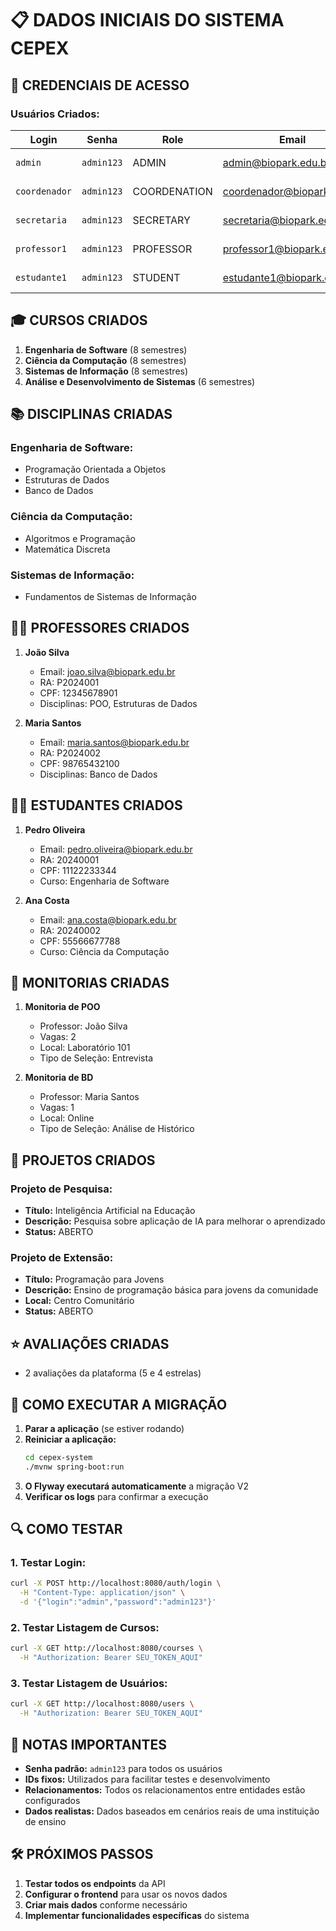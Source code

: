# 📋 DADOS INICIAIS DO SISTEMA CEPEX

## 🔐 CREDENCIAIS DE ACESSO

### **Usuários Criados:**

| Login         | Senha      | Role         | Email                      | Descrição                |
| ------------- | ---------- | ------------ | -------------------------- | ------------------------ |
| `admin`       | `admin123` | ADMIN        | admin@biopark.edu.br       | Administrador do sistema |
| `coordenador` | `admin123` | COORDENATION | coordenador@biopark.edu.br | Coordenador acadêmico    |
| `secretaria`  | `admin123` | SECRETARY    | secretaria@biopark.edu.br  | Secretária acadêmica     |
| `professor1`  | `admin123` | PROFESSOR    | professor1@biopark.edu.br  | Professor exemplo        |
| `estudante1`  | `admin123` | STUDENT      | estudante1@biopark.edu.br  | Estudante exemplo        |

## 🎓 CURSOS CRIADOS

1. **Engenharia de Software** (8 semestres)
2. **Ciência da Computação** (8 semestres)
3. **Sistemas de Informação** (8 semestres)
4. **Análise e Desenvolvimento de Sistemas** (6 semestres)

## 📚 DISCIPLINAS CRIADAS

### **Engenharia de Software:**

- Programação Orientada a Objetos
- Estruturas de Dados
- Banco de Dados

### **Ciência da Computação:**

- Algoritmos e Programação
- Matemática Discreta

### **Sistemas de Informação:**

- Fundamentos de Sistemas de Informação

## 👨‍🏫 PROFESSORES CRIADOS

1. **João Silva**

   - Email: joao.silva@biopark.edu.br
   - RA: P2024001
   - CPF: 12345678901
   - Disciplinas: POO, Estruturas de Dados

2. **Maria Santos**
   - Email: maria.santos@biopark.edu.br
   - RA: P2024002
   - CPF: 98765432100
   - Disciplinas: Banco de Dados

## 👨‍🎓 ESTUDANTES CRIADOS

1. **Pedro Oliveira**

   - Email: pedro.oliveira@biopark.edu.br
   - RA: 20240001
   - CPF: 11122233344
   - Curso: Engenharia de Software

2. **Ana Costa**
   - Email: ana.costa@biopark.edu.br
   - RA: 20240002
   - CPF: 55566677788
   - Curso: Ciência da Computação

## 📖 MONITORIAS CRIADAS

1. **Monitoria de POO**

   - Professor: João Silva
   - Vagas: 2
   - Local: Laboratório 101
   - Tipo de Seleção: Entrevista

2. **Monitoria de BD**
   - Professor: Maria Santos
   - Vagas: 1
   - Local: Online
   - Tipo de Seleção: Análise de Histórico

## 🔬 PROJETOS CRIADOS

### **Projeto de Pesquisa:**

- **Título:** Inteligência Artificial na Educação
- **Descrição:** Pesquisa sobre aplicação de IA para melhorar o aprendizado
- **Status:** ABERTO

### **Projeto de Extensão:**

- **Título:** Programação para Jovens
- **Descrição:** Ensino de programação básica para jovens da comunidade
- **Local:** Centro Comunitário
- **Status:** ABERTO

## ⭐ AVALIAÇÕES CRIADAS

- 2 avaliações da plataforma (5 e 4 estrelas)

## 🚀 COMO EXECUTAR A MIGRAÇÃO

1. **Parar a aplicação** (se estiver rodando)
2. **Reiniciar a aplicação:**
   ```bash
   cd cepex-system
   ./mvnw spring-boot:run
   ```
3. **O Flyway executará automaticamente** a migração V2
4. **Verificar os logs** para confirmar a execução

## 🔍 COMO TESTAR

### **1. Testar Login:**

```bash
curl -X POST http://localhost:8080/auth/login \
  -H "Content-Type: application/json" \
  -d '{"login":"admin","password":"admin123"}'
```

### **2. Testar Listagem de Cursos:**

```bash
curl -X GET http://localhost:8080/courses \
  -H "Authorization: Bearer SEU_TOKEN_AQUI"
```

### **3. Testar Listagem de Usuários:**

```bash
curl -X GET http://localhost:8080/users \
  -H "Authorization: Bearer SEU_TOKEN_AQUI"
```

## 📝 NOTAS IMPORTANTES

- **Senha padrão:** `admin123` para todos os usuários
- **IDs fixos:** Utilizados para facilitar testes e desenvolvimento
- **Relacionamentos:** Todos os relacionamentos entre entidades estão configurados
- **Dados realistas:** Dados baseados em cenários reais de uma instituição de ensino

## 🛠️ PRÓXIMOS PASSOS

1. **Testar todos os endpoints** da API
2. **Configurar o frontend** para usar os novos dados
3. **Criar mais dados** conforme necessário
4. **Implementar funcionalidades específicas** do sistema
